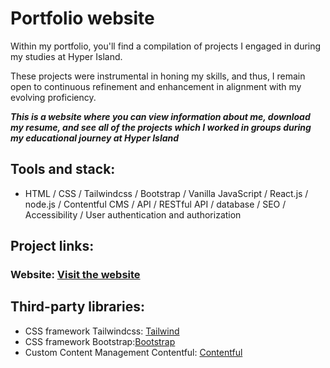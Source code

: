 # Portfolio website

Within my portfolio, you'll find a compilation of projects I engaged in during my studies at Hyper Island. 

These projects were instrumental in honing my skills, and thus, I remain open to continuous refinement and enhancement in alignment with my evolving proficiency.

***This is a website where you can view information about me, download my resume, and see all of the projects which I worked in groups during my educational journey at Hyper Island***

## Tools and stack: 
* HTML / CSS / Tailwindcss / Bootstrap / Vanilla JavaScript / React.js / node.js / Contentful CMS / API / RESTful API / database / SEO / Accessibility / User authentication and authorization

## Project links:
### Website: [Visit the website](https://app.netlify.com/sites/vsafonova-portfolio/)

## Third-party libraries:
* CSS framework Tailwindcss: [Tailwind](https://tailwindcss.com/)
* CSS framework Bootstrap:[Bootstrap](https://getbootstrap.com/)
* Custom Content Management Contentful: [Contentful](https://www.contentful.com/get-started/)